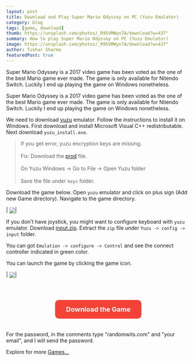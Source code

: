 ```yaml
---
layout: post
title: Download and Play Super Mario Odyssey on PC (Yuzu Emulator)
category: blog
tags: [game, download]
thumb: https://unsplash.com/photos/_R95VMWyn7A/download?w=437"
summary: How to play Super Mario Odyssey on PC (Yuzu Emulator)
image: https://unsplash.com/photos/_R95VMWyn7A/download?w=437"
author: Tushar Sharma
featuredPost: true
---
```


Super Mario Odyssey is a 2017 video game has been voted as the one of the best Mario game ever made. The game is only available for Nitendo Switch. Luckily I end up playing the game on Windows nonetheless.<!-- truncate_here -->

<style>
.download-container {
  text-align: center; 
  margin-top: 40px; 
  padding: 20px;
}

.download-btn {
  background-color: #f44336;
  color: white;
  padding: 15px 30px;
  text-align: center; 
  text-decoration: none; 
  display: inline-block; 
  font-size: 18px;
  border-radius: 10px;
  font-weight: bold;
  box-shadow: 0px 4px 8px rgba(0, 0, 0, 0.2)
  transition: background-color 0.3s ease, transform 0.2s ease;
}

.download-btn:hover {
  background-color: #d32f2f; 
  cursor: pointer;
  transform: translateY(-3px); 
}

.download-btn:active {
  background-color: #b71c1c; 
  transform: translateY(0); 
}
</style>


Super Mario Odyssey is a 2017 video game has been voted as the one of the best Mario game ever made. The game is only available for Nitendo Switch. Luckily I end up playing the game on Windows nonetheless.

We need to download [yuzu](https://yuzu-emu.org/downloads/) emulator. Follow the instructions to install it on Windows. First download and install Microsoft Visual C++ redistributable. Next download `yuzu_install.exe`.

> If you get error, yuzu encryption keys are missing. <br><br>
> Fix: Download the <a href="https://raw.githubusercontent.com/icosaswitch/Yuzu-NAND/master/prod.keys">prod</a> file.<br><br> 
> On Yuzu Windows -> Go to File -> Open Yuzu folder <br><br>
> Save the file under `keys` folder.


Download the game below. Open `yuzu` emulator  and click on plus sign (Add new Game directory). Navigate to the game directory. 

| <img align="center"  loading="lazy" src="{{ root_url }}/img/yuzu1.png"  />|


If you don't have joystick, you might want to configure keyboard with `yuzu` emulator. Download [input.zip](https://drive.google.com/file/d/1IwMqMr8E0L_crNhhaWnYqSShTCqliRN8/view?usp=sharing). Extract the `zip` file under `Yuzu -> config -> input` folder.

You can got `Emulation -> configure -> Control` and see the connect controller indicated in green color.

You can launch the game by clicking the game icon.

| <img align="center"  loading="lazy" src="{{ root_url }}/img/yuzu2.png"  />|


<div class="download-container">
  <a class="download-btn" href="https://multiup.io/project/020dcfb5564df1e45a615514752d9ac7" target="_blank">Download the Game</a>
</div>

<p>For the password, in the comments type "randomwits.com" and "your email", and I will send the password.</p>

<p >
    Explore for more
    <a href="{{ root_url }}/games" 
       aria-label="Explore complete game catalog">
       Games...
        <i class="fas fa-chevron-right"></i>
    </a>
</p>
